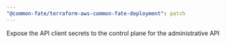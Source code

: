 ```yaml
---
"@common-fate/terraform-aws-common-fate-deployment": patch
---
```


Expose the API client secrets to the control plane for the administrative API

